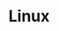 ---
title: Linux
menu:
  sidebar:
    name: Linux
    identifier: linux
    parent: software
    weight: 10
---